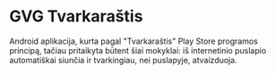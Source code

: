 # GVG Tvarkaraštis
Android aplikacija, kurta pagal "Tvarkaraštis" Play Store programos principą, tačiau pritaikyta būtent šiai mokyklai: iš internetinio puslapio automatiškai siunčia ir tvarkingiau, nei puslapyje, atvaizduoja.
